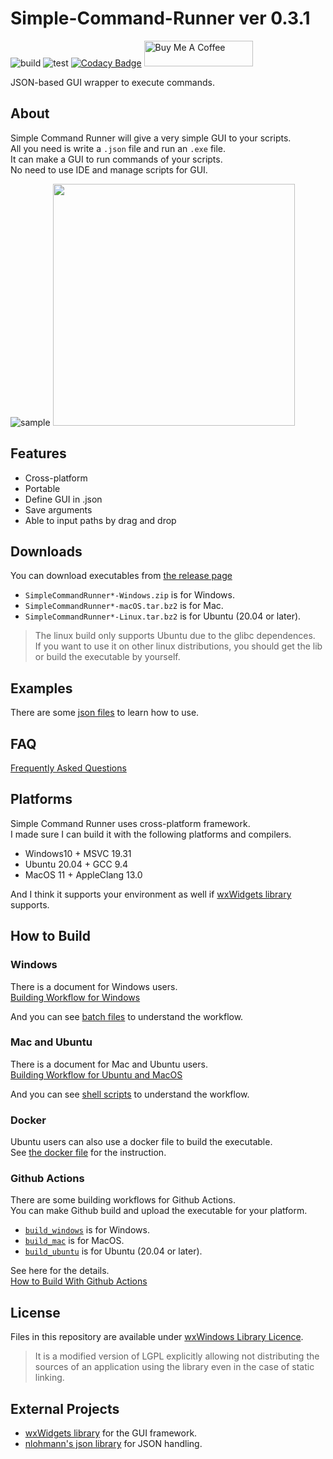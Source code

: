 # Simple-Command-Runner ver 0.3.1

![build](https://github.com/matyalatte/Simple-Command-Runner/actions/workflows/build_all.yml/badge.svg)
![test](https://github.com/matyalatte/Simple-Command-Runner/actions/workflows/test.yml/badge.svg)
[![Codacy Badge](https://app.codacy.com/project/badge/Grade/4aee3ee5172e4c38915d07f9c62725d3)](https://www.codacy.com/gh/matyalatte/Simple-Command-Runner/dashboard?utm_source=github.com&amp;utm_medium=referral&amp;utm_content=matyalatte/Simple-Command-Runner&amp;utm_campaign=Badge_Grade)
<a href="https://www.buymeacoffee.com/matyalatteQ" target="_blank"><img src="https://cdn.buymeacoffee.com/buttons/default-orange.png" alt="Buy Me A Coffee" height="41" width="174"></a>  

JSON-based GUI wrapper to execute commands.  

## About

Simple Command Runner will give a very simple GUI to your scripts.  
All you need is write a `.json` file and run an `.exe` file.  
It can make a GUI to run commands of your scripts.  
No need to use IDE and manage scripts for GUI.  

![sample](https://user-images.githubusercontent.com/69258547/192090786-11a3f5ef-988e-442f-8ba9-fd1636b9f350.png)
<img src=https://user-images.githubusercontent.com/69258547/192090797-f5e5b52d-59aa-4942-a361-2c8b5c7bd746.png width=387></img>  

## Features

-   Cross-platform
-   Portable
-   Define GUI in .json
-   Save arguments
-   Able to input paths by drag and drop

## Downloads

You can download executables from [the release page](https://github.com/matyalatte/Simple-Command-Runner/releases)

-   `SimpleCommandRunner*-Windows.zip` is for Windows.  
-   `SimpleCommandRunner*-macOS.tar.bz2` is for Mac.  
-   `SimpleCommandRunner*-Linux.tar.bz2` is for Ubuntu (20.04 or later).  

> The linux build only supports Ubuntu due to the glibc dependences.  
> If you want to use it on other linux distributions, you should get the lib or build the executable by yourself.  

## Examples

There are some [json files](../examples/README.md) to learn how to use.  

## FAQ

[Frequently Asked Questions](./FAQ.md)

## Platforms

Simple Command Runner uses cross-platform framework.  
I made sure I can build it with the following platforms and compilers.

-   Windows10 + MSVC 19.31
-   Ubuntu 20.04 + GCC 9.4
-   MacOS 11 + AppleClang 13.0

And I think it supports your environment as well if [wxWidgets library](https://github.com/wxWidgets/wxWidgets) supports.  

## How to Build

### Windows

There is a document for Windows users.  
[Building Workflow for Windows](./Build-on-Windows.md)  

And you can see [batch files](../batch_files/) to understand the workflow.  

### Mac and Ubuntu

There is a document for Mac and Ubuntu users.  
[Building Workflow for Ubuntu and MacOS](./Build-on-Unix.md)  

And you can see [shell scripts](../shell_scripts/) to understand the workflow.  

### Docker

Ubuntu users can also use a docker file to build the executable.  
See [the docker file](../Dockerfile) for the instruction.  

### Github Actions

There are some building workflows for Github Actions.  
You can make Github build and upload the executable for your platform.  

-   [`build_windows`](../.github/workflows/build_windows.yml) is for Windows.
-   [`build_mac`](../.github/workflows/build_mac.yml) is for MacOS.
-   [`build_ubuntu`](../.github/workflows/build_ubuntu.yml) is for Ubuntu (20.04 or later).

See here for the details.  
[How to Build With Github Actions](./Github-Actions.md)

## License

Files in this repository are available under [wxWindows Library Licence](../license.txt).  

> It is a modified version of LGPL explicitly allowing not distributing
> the sources of an application using the library even in the case of static linking.  

## External Projects

-   [wxWidgets library](https://github.com/wxWidgets/wxWidgets) for the GUI framework.  
-   [nlohmann's json library](https://github.com/nlohmann/json) for JSON handling.  
